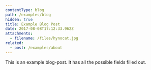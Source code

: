 ```yaml
---
contentType: blog
path: /examples/blog
hidden: true
title: Example Blog Post
date: 2017-08-08T17:12:33.962Z
attachments:
  - filename: /files/hynocat.jpg
related:
  - post: /examples/about
---
```

This is an example blog-post. It has all the possible fields filled out.